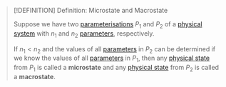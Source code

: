 >[!DEFINITION] Definition: Microstate and Macrostate
>
>Suppose we have two [parameterisations](../../Physical%20Systems/Parameter.md) $P_1$ and $P_2$ of a [physical system](../../Physical%20Systems/Physical%20System.md) with $n_1$ and $n_2$ [parameters](../../Physical%20Systems/Parameter.md), respectively.
>
>If $n_1 \lt n_2$ and the values of all [parameters](../../Physical%20Systems/Parameter.md) in $P_2$ can be determined if we know the values of all [parameters](../../Physical%20Systems/Parameter.md) in $P_1$, then any [physical state](../../Physical%20Systems/Physical%20State.md) from $P_1$ is called a **microstate** and any [physical state](../../Physical%20Systems/Physical%20State.md) from $P_2$ is called a **macrostate**.
>